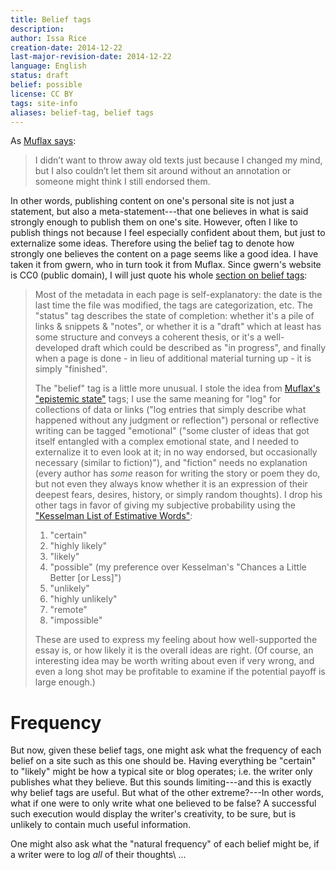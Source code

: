 ```yaml
---
title: Belief tags
description: 
author: Issa Rice
creation-date: 2014-12-22
last-major-revision-date: 2014-12-22
language: English
status: draft
belief: possible
license: CC BY
tags: site-info
aliases: belief-tag, belief tags
---
```


As [Muflax says](http://webcitation.org/6DuYcqyQ3):

> I didn’t want to throw away old texts just because I changed my mind, but I also couldn’t let them sit around without an annotation or someone might think I still endorsed them.

In other words, publishing content on one's personal site is not just a statement, but also a meta-statement---that one believes in what is said strongly enough to publish them on one's site.
However, often I like to publish things not because I feel especially confident about them, but just to externalize some ideas.
Therefore using the belief tag to denote how strongly one believes the content on a page seems like a good idea.
I have taken it from gwern, who in turn took it from Muflax.
Since gwern's website is CC0 (public domain), I will just quote his whole [section on belief tags](http://www.gwern.net/About#belief-tags):

> Most of the metadata in each page is self-explanatory: the date is the last time the file was modified, the tags are categorization, etc. The "status" tag describes the state of completion: whether it's a pile of links & snippets & "notes", or whether it is a "draft" which at least has some structure and conveys a coherent thesis, or it's a well-developed draft which could be described as "in progress", and finally when a page is done - in lieu of additional material turning up - it is simply "finished".
> 
> The "belief" tag is a little more unusual. I stole the idea from [Muflax's "epistemic state"](http://webcitation.org/6DuYcqyQ3 "'I wanted a way to show whether I still believe something I have written or not, and if so, how strongly.' (original: http://muflax.com/episteme/)") tags; I use the same meaning for "log" for collections of data or links ("log entries that simply describe what happened without any judgment or reflection") personal or reflective writing can be tagged "emotional" ("some cluster of ideas that got itself entangled with a complex emotional state, and I needed to externalize it to even look at it; in no way endorsed, but occasionally necessary (similar to fiction)"), and "fiction" needs no explanation (every author has *some* reason for writing the story or poem they do, but not even they always know whether it is an expression of their deepest fears, desires, history, or simply random thoughts). I drop his other tags in favor of giving my subjective probability using the ["Kesselman List of Estimative Words"](https://web.archive.org/web/20140130132740/http://www.scip.org/files/Resources/Kesselman-Verbal-Probability-Expressions.pdf "'Verbal probability expressions in National Intelligence Estimates: a comprehensive analysis of trends from the fifties through post 9/11', Kesselman 2008"):
> 
> 1. "certain"
> 2. "highly likely"
> 3. "likely"
> 4. "possible" (my preference over Kesselman's "Chances a Little Better [or Less]")
> 5. "unlikely"
> 6. "highly unlikely"
> 7. "remote"
> 8. "impossible"
> 
> These are used to express my feeling about how well-supported the essay is, or how likely it is the overall ideas are right. (Of course, an interesting idea may be worth writing about even if very wrong, and even a long shot may be profitable to examine if the potential payoff is large enough.)

# Frequency

But now, given these belief tags, one might ask what the frequency of each belief on a site such as this one should be.
Having everything be "certain" to "likely" might be how a typical site or blog operates; i.e. the writer only publishes what they believe.
But this sounds limiting---and this is exactly why belief tags are useful.
But what of the other extreme?---In other words, what if one were to only write what one believed to be false?
A successful such execution would display the writer's creativity, to be sure, but is unlikely to contain much useful information.

One might also ask what the "natural frequency" of each belief might be, if a writer were to log *all* of their thoughts\ ...
